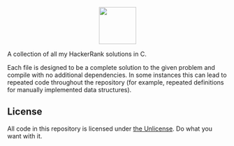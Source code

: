 <p align="center">
    <a href="https://hackerrank.com">
        <img height=85 src="https://d3keuzeb2crhkn.cloudfront.net/hackerrank/assets/styleguide/logo_wordmark-f5c5eb61ab0a154c3ed9eda24d0b9e31.svg">
    </a>
</p>

A collection of all my HackerRank solutions in C.

Each file is designed to be a complete solution to the given problem and compile
with no additional dependencies. In some instances this can lead to repeated
code throughout the repository (for example, repeated definitions for manually
implemented data structures).

## License

All code in this repository is licensed under [the Unlicense](https://unlicense.org/).
Do what you want with it.
